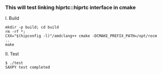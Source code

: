 ### This will test linking hiprtc::hiprtc interface in cmake
I. Build

```
mkdir -p build; cd build
rm -rf *;
CXX="$(hipconfig -l)"/amdclang++ cmake -DCMAKE_PREFIX_PATH=/opt/rocm ..
make
```

II. Test

```
$ ./test
SAXPY test completed
```
